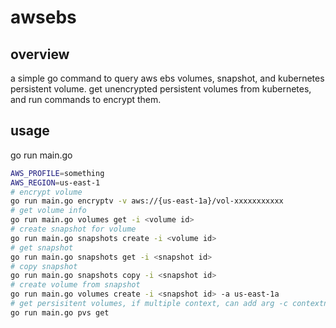 # awsebs

## overview
a simple go command to query aws ebs volumes, snapshot, and kubernetes persistent volume.
get unencrypted persistent volumes from kubernetes, and run commands to encrypt them.

## usage
go run main.go 
```sh
AWS_PROFILE=something
AWS_REGION=us-east-1
# encrypt volume
go run main.go encryptv -v aws://{us-east-1a}/vol-xxxxxxxxxxx
# get volume info
go run main.go volumes get -i <volume id>
# create snapshot for volume
go run main.go snapshots create -i <volume id>  
# get snapshot 
go run main.go snapshots get -i <snapshot id>  
# copy snapshot
go run main.go snapshots copy -i <snapshot id>
# create volume from snapshot
go run main.go volumes create -i <snapshot id> -a us-east-1a
# get persisitent volumes, if multiple context, can add arg -c contextname
go run main.go pvs get
```
